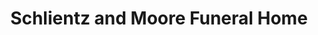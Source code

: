 ---
title: "Schlientz and Moore Funeral Home"
url: /dayton/schlientz-and-moore-funeral-home/
shop: Bestattungen
---